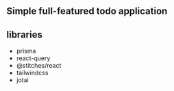 ## Simple full-featured todo application

## libraries

- prisma
- react-query
- @stitches/react
- tailwindcss
- jotai
